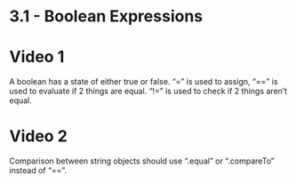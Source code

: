 # 3.1 - Boolean Expressions
# Video 1
A boolean has a state of either true or false.
“=” is used to assign, “==” is used to evaluate if 2 things are equal.
“!=” is used to check if 2 things aren’t equal.
# Video 2
Comparison between string objects should use “.equal” or “.compareTo” instead of “==”.
